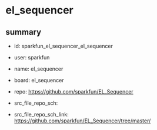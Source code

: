 # el_sequencer
 
## summary 
* id: sparkfun_el_sequencer_el_sequencer
* user: sparkfun
* name: el_sequencer
* board: el_sequencer
* repo: https://github.com/sparkfun/EL_Sequencer



* src_file_repo_sch: 
* src_file_repo_sch_link: https://github.com/sparkfun/EL_Sequencer/tree/master/




